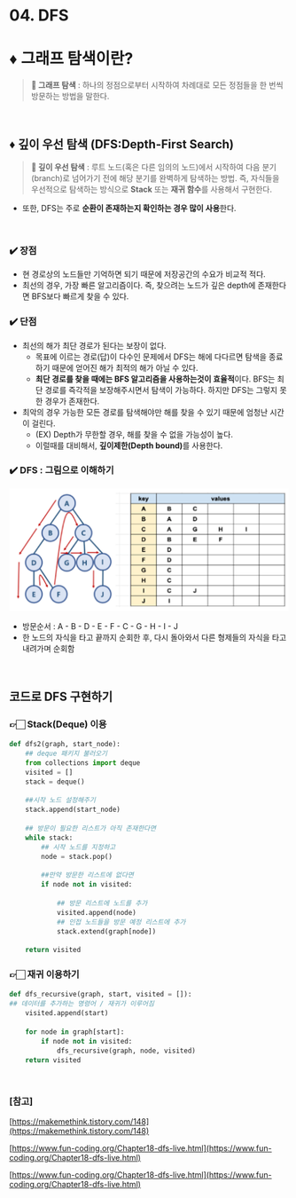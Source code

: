 # 04. DFS

# ♦️ 그래프 탐색이란?

> **📌 그래프 탐색** : 하나의 정점으로부터 시작하여 차례대로 모든 정점들을 한 번씩 방문하는 방법을 말한다.

<br>

## ♦️ 깊이 우선 탐색 (DFS:Depth-First Search)

> **📌 깊이 우선 탐색** : 루트 노드(혹은 다른 임의의 노드)에서 시작하여 다음 분기(branch)로 넘어가기 전에 해당 분기를 완벽하게 탐색하는 방법. 즉, 자식들을 우선적으로 탐색하는 방식으로 **Stack** 또는 **재귀 함수**를 사용해서 구현한다.

- 또한, DFS는 주로 **순환이 존재하는지 확인하는 경우 많이 사용**한다.

<br>

### ✔️ <b>장점</b>

- 현 경로상의 노드들만 기억하면 되기 때문에 저장공간의 수요가 비교적 적다.
- 최선의 경우, 가장 빠른 알고리즘이다. 즉, 찾으려는 노드가 깊은 depth에 존재한다면 BFS보다 빠르게 찾을 수 있다.

### ✔️ <b>단점</b>

- 최선의 해가 최단 경로가 된다는 보장이 없다.
    - 목표에 이르는 경로(답)이 다수인 문제에서 DFS는 해에 다다르면 탐색을 종료하기 때문에 얻어진 해가 최적의 해가 아닐 수 있다.
    - **최단 경로를 찾을 때에는 BFS 알고리즘을 사용하는것이 효율적**이다. BFS는 최단 경로를 즉각적을 보장해주시면서 탐색이 가능하다. 하지만 DFS는 그렇지 못한 경우가 존재한다.
- 최악의 경우 가능한 모든 경로를 탐색해야만 해를 찾을 수 있기 때문에 엄청난 시간이 걸린다.
    - (EX) Depth가 무한할 경우, 해를 찾을 수 없을 가능성이 높다.
    - 이럴때를 대비해서, <b>깊이제한(Depth bound)</b>를 사용한다.


### ✔️ <b>DFS</b> : 그림으로 이해하기

![DFS](../images/DFS.png)

* 방문순서 : A - B - D - E - F - C - G - H - I - J
* 한 노드의 자식을 타고 끝까지 순회한 후, 다시 돌아와서 다른 형제들의 자식을 타고 내려가며 순회함
<br>

## 코드로 DFS 구현하기

### 👉🏻 <b>Stack(Deque)</b> 이용

```python
def dfs2(graph, start_node):
    ## deque 패키지 불러오기
    from collections import deque
    visited = []
    stack = deque()
    
    ##시작 노드 설정해주기
    stack.append(start_node)
    
    ## 방문이 필요한 리스트가 아직 존재한다면
    while stack:
        ## 시작 노드를 지정하고
        node = stack.pop()
 
        ##만약 방문한 리스트에 없다면
        if node not in visited:
 
            ## 방문 리스트에 노드를 추가
            visited.append(node)
            ## 인접 노드들을 방문 예정 리스트에 추가
            stack.extend(graph[node])
                
    return visited
```

### 👉🏻 <b>재귀</b> 이용하기

```python
def dfs_recursive(graph, start, visited = []):
## 데이터를 추가하는 명령어 / 재귀가 이루어짐 
    visited.append(start)
 
    for node in graph[start]:
        if node not in visited:
            dfs_recursive(graph, node, visited)
    return visited
```

<br>

### [참고]

[https://makemethink.tistory.com/148](https://makemethink.tistory.com/148)

[https://www.fun-coding.org/Chapter18-dfs-live.html](https://www.fun-coding.org/Chapter18-dfs-live.html)

[https://www.fun-coding.org/Chapter18-dfs-live.html](https://www.fun-coding.org/Chapter18-dfs-live.html)